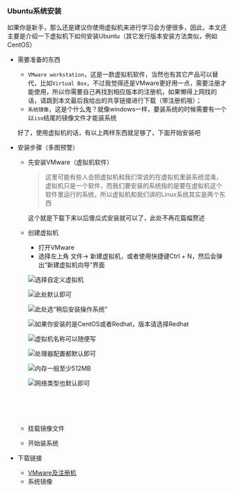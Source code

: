 ### Ubuntu系统安装

如果你是新手，那么还是建议你使用虚拟机来进行学习会方便很多，因此，本文还主要是介绍一下虚拟机下如何安装Ubuntu（其它发行版本安装方法类似，例如CentOS）

- 需要准备的东西
  - `VMware workstation`，这是一款虚拟机软件，当然也有其它产品可以替代，比如`Virtual Box`，不过我觉得还是VMware更好用一点，需要注册才能使用，所以你需要自己再找到相应版本的注册机，如果懒得上网找的话，请跳到本文最后我给出的共享链接进行下载（带注册机哦）； 
  - `系统镜像`，这是个什么鬼？就像windows一样，要装系统的时候需要有一个以`iso`结尾的镜像文件才能装系统 

  好了，使用虚拟机的话，有以上两样东西就足够了，下面开始安装吧

- 安装步骤（多图预警）
  - 先安装VMware（虚拟机软件） 

    > 这里可能有些人会把虚拟机和我们常说的在虚拟机里装系统混淆，虚拟机只是一个软件，而我们要安装的系统指的是要在虚拟机这个软件里运行的系统，所以虚拟机和我们讲的Linux系统其实是两个东西 

    这个就是下载下来以后傻瓜式安装就可以了，此处不再花篇幅赘述

  - 创建虚拟机
    - 打开VMware
    - 选择左上角 文件-> 新建虚拟机，或者使用快捷键Ctrl + N，然后会弹出“新建虚拟机向导”界面 

    ![选择自定义虚拟机](./img/1/1.1-1.png) 

    ![此处默认即可](./img/1/1.1-2.png) 

    ![此处选“稍后安装操作系统”](./img/1/1.1-3.png) 

    ![如果你安装的是CentOS或者Redhat，版本请选择Redhat](./img/1/1.1-4.png) 

    ![虚拟机名称可以随便写](./img/1/1.1-5.png) 

    ![处理器配置都默认即可](./img/1/1.1-6.png) 

    ![内存一般至少512MB](./img/1/1.1-7.png) 

    ![网络类型也默认即可](./img/1/1.1-8.png) 

    ![]() 

    ![]() 

    ![]() 

    ![]() 

    ![]() 





  - 挂载镜像文件

  - 开始装系统

- 下载链接
  - [VMware及注册机](http://pan.baidu.com/s/1qWBX7qc)
  - 系统镜像 